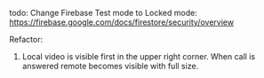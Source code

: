 todo:
Change Firebase Test mode to Locked mode:
https://firebase.google.com/docs/firestore/security/overview

Refactor:

1. Local video is visible first in the upper right corner. When call is answered remote becomes visible with full size.
